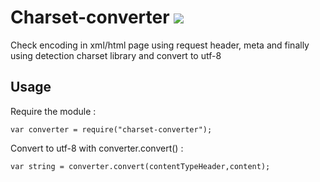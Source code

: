 Charset-converter ![](https://travis-ci.org/antham/charset-converter.svg?branch=master)
=================

Check encoding in xml/html page using request header, meta and finally using detection charset library and convert to utf-8

## Usage

Require the module :

    var converter = require("charset-converter");

Convert to utf-8 with converter.convert() :

    var string = converter.convert(contentTypeHeader,content);
